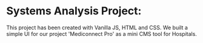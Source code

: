 # Systems Analysis Project:
This project has been created with Vanilla JS, HTML and CSS. We built a simple UI for our project 'Mediconnect Pro' as a mini CMS tool for Hospitals.

